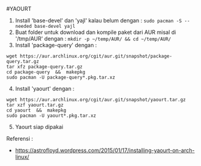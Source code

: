 #YAOURT

1. Install 'base-devel' dan 'yajl' kalau belum dengan : `sudo pacman -S --needed base-devel yajl`
2. Buat folder untuk download dan kompile paket dari AUR misal di '/tmp/AUR' dengan : `mkdir -p ~/temp/AUR/ && cd ~/temp/AUR/`
3. Install 'package-query' dengan :
  ```
  wget https://aur.archlinux.org/cgit/aur.git/snapshot/package-query.tar.gz
  tar xfz package-query.tar.gz
  cd package-query  &&  makepkg
  sudo pacman -U package-query*.pkg.tar.xz
  ```

4. Install 'yaourt' dengan :
  ```
  wget https://aur.archlinux.org/cgit/aur.git/snapshot/yaourt.tar.gz
  tar xzf yaourt.tar.gz
  cd yaourt  &&  makepkg
  sudo pacman -U yaourt*.pkg.tar.xz
  ```

5. Yaourt siap dipakai


Referensi :
- https://astrofloyd.wordpress.com/2015/01/17/installing-yaourt-on-arch-linux/
